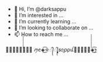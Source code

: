 - 👋 Hi, I’m @darksappu
- 👀 I’m interested in ...
- 🌱 I’m currently learning ...
- 💞️ I’m looking to collaborate on ...
- 📫 How to reach me ...

<!---
darksappu/darksappu is a ✨ special ✨ repository because its `README.md` (this file) appears on your GitHub profile.
You can click the Preview link to take a look at your changes.
--->
✫⃟➸⃟̗̀̀̀̀̀̀̀̀̀̀̀̀̀𝓲𝓽𝘴 ꪑꫀ◈͜͡✮᭄᭄ุุุุุุุุุุ𝘴ꪖρρꪊ✫⃟➸⃟̗̀̀̀̀̀̀̀̀̀̀̀̀̀◈͜͡ꫂ
